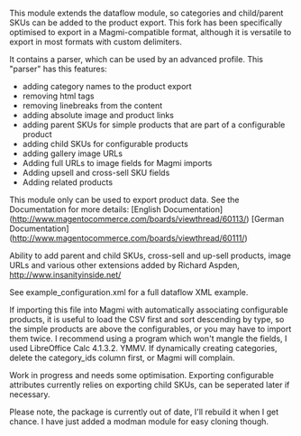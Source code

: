 This module extends the dataflow module, so categories and child/parent SKUs can be added to the product export. This fork has been specifically optimised to export in a Magmi-compatible format, although it is versatile to export in most formats with custom delimiters.

It contains a parser, which can be used by an advanced profile. This &quot;parser&quot; has this features:
* adding category names to the product export
* removing html tags
* removing linebreaks from the content
* adding absolute image and product links
* adding parent SKUs for simple products that are part of a configurable product
* adding child SKUs for configurable products
* adding gallery image URLs
* Adding full URLs to image fields for Magmi imports
* Adding upsell and cross-sell SKU fields
* Adding related products

This module only can be used to export product data. See the Documentation for more details: 
[English Documentation] (http://www.magentocommerce.com/boards/viewthread/60113/)
[German Documentation] (http://www.magentocommerce.com/boards/viewthread/60111/)

Ability to add parent and child SKUs, cross-sell and up-sell products, image URLs and various other extensions added by Richard Aspden, http://www.insanityinside.net/

See example_configuration.xml for a full dataflow XML example.

If importing this file into Magmi with automatically associating configurable products, it is useful to load the CSV first and sort descending by type, so the simple products are above the configurables, or you may have to import them twice. I recommend using a program which won't mangle the fields, I used LibreOffice Calc 4.1.3.2. YMMV. If dynamically creating categories, delete the category_ids column first, or Magmi will complain.

Work in progress and needs some optimisation. Exporting configurable attributes currently relies on exporting child SKUs, can be seperated later if necessary.</description>

Please note, the package is currently out of date, I'll rebuild it when I get chance. I have just added a modman module for easy cloning though.
